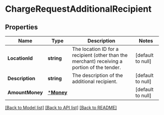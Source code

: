 # ChargeRequestAdditionalRecipient

## Properties
Name | Type | Description | Notes
------------ | ------------- | ------------- | -------------
**LocationId** | **string** | The location ID for a recipient (other than the merchant) receiving a portion of the tender. | [default to null]
**Description** | **string** | The description of the additional recipient. | [default to null]
**AmountMoney** | [***Money**](Money.md) |  | [default to null]

[[Back to Model list]](../README.md#documentation-for-models) [[Back to API list]](../README.md#documentation-for-api-endpoints) [[Back to README]](../README.md)

